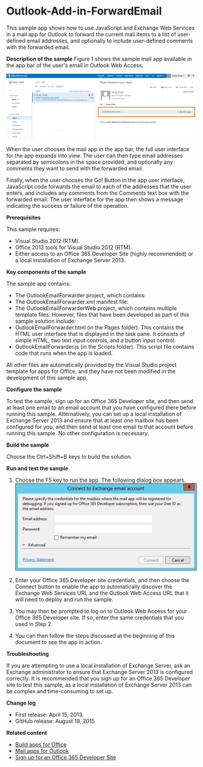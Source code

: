 # Outlook-Add-in-ForwardEmail
This sample app shows how to use JavaScript and Exchange Web Services in a mail app for Outlook to forward the current mail items to a list of user-defined email addresses, and optionally to include user-defined comments with the forwarded email.

**Description of the sample**
Figure 1 shows the sample mail app available in the app bar of the user's email in Outlook Web Access.

![Figure 1. The sample mail app in the app bar.](/description/c3d5f40e-654f-493c-892d-73cc8f18b458image.png)


When the user chooses the mail app in the app bar, the full user interface for the app expands into view. The user can then type email addresses separated by semicolons in the space provided, and optionally any comments they want to send with the forwarded email.

Finally, when the user chooses the Go! Button in the app user interface, JavaScript code forwards the email to each of the addresses that the user enters, and includes any comments from the Comments text box with the forwarded email. The user interface for the app then shows a message indicating the success or failure of the operation.

**Prerequisites**


This sample requires:

* Visual Studio 2012 (RTM).
* Office 2013 tools for Visual Studio 2012 (RTM).
* Either access to an Office 365 Developer Site (highly recommended) or a local installation of Exchange Server 2013.

**Key components of the sample**

The sample app contains:

* The OutlookEmailForwarder project, which contains:
* The OutlookEmailForwarder.xml manifest file.
* The OutlookEmailForwarderWeb project, which contains multiple template files. However, files that have been developed as part of this sample solution include:
* OutlookEmailForwarder.html (in the Pages folder). This contains the HTML user interface that is displayed in the task pane. It consists of simple HTML, two text input controls, and a button input control.
* OutlookEmailForwarder.js (in the Scripts folder). This script file contains code that runs when the app is loaded.

All other files are automatically provided by the Visual Studio project template for apps for Office, and they have not been modified in the development of this sample app.

**Configure the sample**

To test the sample, sign up for an Office 365 Developer site, and then send at least one email to an email account that you have configured there before running this sample. Alternatively, you can set up a local installation of Exchange Server 2013 and ensure that at least one mailbox has been configured for you, and then send at least one email to that account before running this sample. No other configuration is necessary.

**Build the sample**

Choose the Ctrl+Shift+B keys to build the solution.

**Run and test the sample**

1. Choose the F5 key to run the app. The following dialog box appears.
![Figure 4. Connect to Exchange email account dialog box](/description/image.png)


2. Enter your Office 365 Developer site credentials, and then choose the Connect button to enable the app to automatically discover the Exchange Web Services URL and the Outlook Web Access URL that it will need to deploy and run the sample.
3. You may then be prompted to log on to Outlook Web Access for your Office 365 Developer site. If so, enter the same credentials that you used in Step 2.
4. You can then follow the steps discussed at the beginning of this document to see the app in action.

**Troubleshooting**

If you are attempting to use a local installation of Exchange Server, ask an Exchange administrator to ensure that Exchange Server 2013 is configured correctly. It is recommended that you sign up for an Office 365 Developer site to test this sample, as a local installation of Exchange Server 2013 can be complex and time-consuming to set up.

**Change log**

* First release: April 15, 2013.
* GitHub release: August 19, 2015

**Related content**

* [Build apps for Office](http://msdn.microsoft.com/library/office/jj220060.aspx)
* [Mail apps for Outlook](http://msdn.microsoft.com/library/office/fp161135.aspx)
* [Sign up for an Office 365 Developer Site](http://msdn.microsoft.com/library/fp179924.aspx)
